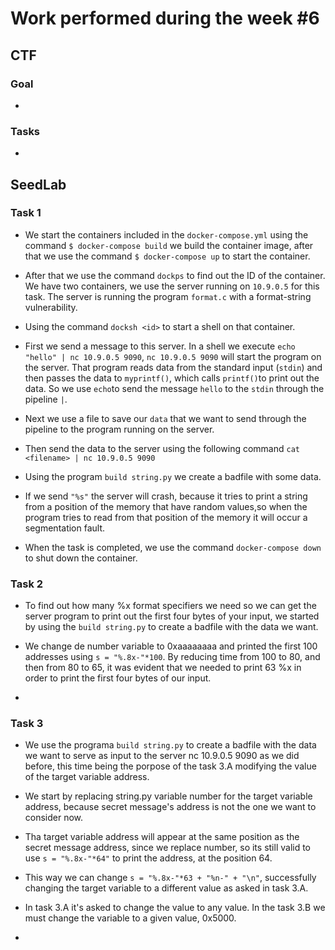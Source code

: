 # Work performed during the week #6

## CTF

### Goal
- 

### Tasks
- 


## SeedLab

### Task 1

- We start the containers included in the ``docker-compose.yml`` using the command ``$ docker-compose build`` we build the container image, after that we use the command ``$ docker-compose up`` to start the container.

- After that we use the command ``dockps`` to  find out the ID of the container. We have two containers, we use the server running on ``10.9.0.5`` for this task. The server is running the program ``format.c`` with a format-string vulnerability. 

- Using the command ``docksh <id>`` to start a shell on that container.

- First we send a message to this server. In a shell we execute ``echo "hello" | nc 10.9.0.5 9090``, ``nc 10.9.0.5 9090`` will start the program on the server. That program reads data from the standard input (``stdin``) and then passes the data to ``myprintf()``, which calls ``printf()``to print out the data. So we use ``echo``to send the message ``hello`` to the ``stdin`` through the pipeline ``|``.

- Next we use a file to save our ``data`` that we want to send through the pipeline to the program running on the server. 

- Then send the data to the server using the following command `` cat <filename> | nc 10.9.0.5 9090 `` 

- Using the program ``build string.py`` we create a badfile with some data. 

- If we send ``"%s"`` the server will crash, because it tries to print a string from a position of the memory that have random values,so when the program tries to read from that position of the memory it will occur a segmentation fault.

- When the task is completed, we use the command ``docker-compose down`` to shut down the container.

### Task 2

- To find out how many %x format specifiers we need so we can get the server program to print out the first four bytes of your input, we started by using the ``build string.py`` to create a badfile with the data we want.

- We change de number variable to 0xaaaaaaaa and printed the first 100 addresses using ``s = "%.8x-"*100``. By reducing time from 100 to 80, and then from 80 to 65, it was evident that we needed to print 63 %x in order to print the first four bytes of our input. 

- 

### Task 3

- We use the programa ``build string.py`` to create a badfile with the data we want to serve as input to the server nc 10.9.0.5 9090 as we did before, this time being the porpose of the task 3.A modifying the value of the target variable address.

- We start by replacing string.py variable number for the target variable address, because secret message's address is not the one we want to consider now.

- Tha target variable address will appear at the same position as the secret message address, since we replace number, so its still valid to use ``s = "%.8x-"*64"`` to print the address, at the position 64.

- This way we can change ``s = "%.8x-"*63 + "%n-" + "\n"``, successfully changing the target variable to a different value as asked in task 3.A. 

- In task 3.A it's asked to change the value to any value. In the task 3.B we must change the variable to a given value, 0x5000.

- 

